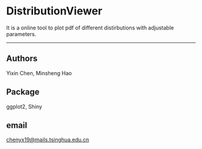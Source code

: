 # DistributionViewer

It is a online tool to plot pdf of different distirbutions with adjustable parameters.

___

## Authors
Yixin Chen, Minsheng Hao

## Package
ggplot2, Shiny

## email
chenyx19@mails.tsinghua.edu.cn